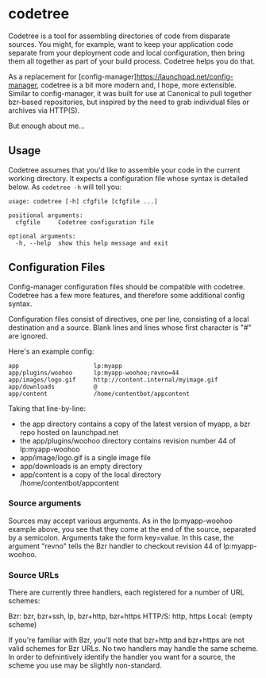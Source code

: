 codetree
========

Codetree is a tool for assembling directories of code from disparate sources. You might, for example, want to keep your application code separate from your deployment code and local configuration, then bring them all together as part of your build process. Codetree helps you do that.

As a replacement for [config-manager]https://launchpad.net/config-manager, codetree is a bit more modern and, I hope, more extensible. Similar to config-manager, it was built for use at Canonical to pull together bzr-based repositories, but inspired by the need to grab individual files or archives via HTTP(S).

But enough about me...

Usage
-----

Codetree assumes that you'd like to assemble your code in the current working directory. It expects a configuration file whose syntax is detailed below. As `codetree -h` will tell you:

    usage: codetree [-h] cfgfile [cfgfile ...]
    
    positional arguments:
      cfgfile     Codetree configuration file
    
    optional arguments:
      -h, --help  show this help message and exit

Configuration Files
-------------------

Config-manager configuration files should be compatible with codetree. Codetree has a few more features, and therefore some additional config syntax.

Configuration files consist of directives, one per line, consisting of a local destination and a source. Blank lines and lines whose first character is "#" are ignored.

Here's an example config:

    app                     lp:myapp
    app/plugins/woohoo      lp:myapp-woohoo;revno=44
    app/images/logo.gif     http://content.internal/myimage.gif
    app/downloads           @
    app/content             /home/contentbot/appcontent

Taking that line-by-line:

* the app directory contains a copy of the latest version of myapp, a bzr repo hosted on launchpad.net
* the app/plugins/woohoo directory contains revision number 44 of lp:myapp-woohoo
* app/image/logo.gif is a single image file
* app/downloads is an empty directory
* app/content is a copy of the local directory /home/contentbot/appcontent

### Source arguments

Sources may accept various arguments. As in the lp:myapp-woohoo example above, you see that they come at the end of the source, separated by a semicolon. Arguments take the form key=value. In this case, the argument "revno" tells the Bzr handler to checkout revision 44 of lp:myapp-woohoo.

### Source URLs

There are currently three handlers, each registered for a number of URL schemes:

Bzr: bzr, bzr+ssh, lp, bzr+http, bzr+https
HTTP/S: http, https
Local: (empty scheme)

If you're familiar with Bzr, you'll note that bzr+http and bzr+https are not valid schemes for Bzr URLs. No two handlers may handle the same scheme. In order to defnintively identify the handler you want for a source, the scheme you use may be slightly non-standard.
